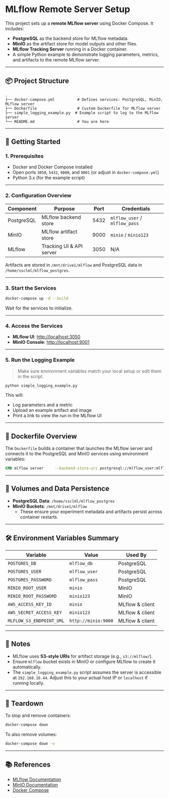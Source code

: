 # MLflow Remote Server Setup

This project sets up a **remote MLflow server** using Docker Compose. It includes:

- **PostgreSQL** as the backend store for MLflow metadata.
- **MinIO** as the artifact store for model outputs and other files.
- **MLflow Tracking Server** running in a Docker container.
- A simple Python example to demonstrate logging parameters, metrics, and artifacts to the remote MLflow server.

---

## 📦 Project Structure

```
.
├── docker-compose.yml          # Defines services: PostgreSQL, MinIO, MLflow server
├── Dockerfile                  # Custom Dockerfile for MLflow server
├── simple_logging_example.py  # Example script to log to the MLflow server
└── README.md                   # You are here
```

---

## 🚀 Getting Started

### 1. Prerequisites

- Docker and Docker Compose installed
- Open ports `3050`, `5432`, `9000`, and `9001` (or adjust in `docker-compose.yml`)
- Python 3.x (for the example script)

---

### 2. Configuration Overview

| Component  | Purpose                     | Port | Credentials               |
|------------|-----------------------------|------|---------------------------|
| PostgreSQL | MLflow backend store        | 5432 | `mlflow_user` / `mlflow_pass` |
| MinIO      | MLflow artifact store       | 9000 | `minio` / `minio123`      |
| MLflow     | Tracking UI & API server    | 3050 | N/A                       |

Artifacts are stored in `/mnt/drive1/mlflow` and PostgreSQL data in `/home/ssclml/mlflow_postgres`.

---

### 3. Start the Services

```bash
docker-compose up -d --build
```

Wait for the services to initialize.

---

### 4. Access the Services

- **MLflow UI**: [http://localhost:3050](http://localhost:3050)
- **MinIO Console**: [http://localhost:9001](http://localhost:9001)

---

### 5. Run the Logging Example

> Make sure environment variables match your local setup or edit them in the script.

```bash
python simple_logging_example.py
```

This will:
- Log parameters and a metric
- Upload an example artifact and image
- Print a link to view the run in the MLflow UI

---

## 🐳 Dockerfile Overview

The `Dockerfile` builds a container that launches the MLflow server and connects it to the PostgreSQL and MinIO services using environment variables:

```Dockerfile
CMD mlflow server     --backend-store-uri postgresql://mlflow_user:mlflow_pass@postgres:5432/mlflow_db     --default-artifact-root s3://mlflow/     --host 0.0.0.0     --port 3050
```

---

## 📁 Volumes and Data Persistence

- **PostgreSQL Data**: `/home/ssclml/mlflow_postgres`
- **MinIO Buckets**: `/mnt/drive1/mlflow`
  - These ensure your experiment metadata and artifacts persist across container restarts.

---

## 🛠 Environment Variables Summary

| Variable               | Value                  | Used By     |
|------------------------|------------------------|-------------|
| `POSTGRES_DB`          | `mlflow_db`            | PostgreSQL  |
| `POSTGRES_USER`        | `mlflow_user`          | PostgreSQL  |
| `POSTGRES_PASSWORD`    | `mlflow_pass`          | PostgreSQL  |
| `MINIO_ROOT_USER`      | `minio`                | MinIO       |
| `MINIO_ROOT_PASSWORD`  | `minio123`             | MinIO       |
| `AWS_ACCESS_KEY_ID`    | `minio`                | MLflow & client |
| `AWS_SECRET_ACCESS_KEY`| `minio123`             | MLflow & client |
| `MLFLOW_S3_ENDPOINT_URL` | `http://minio:9000`  | MLflow & client |

---

## 📌 Notes

- MLflow uses **S3-style URIs** for artifact storage (e.g., `s3://mlflow/`).
- Ensure `mlflow` bucket exists in MinIO or configure MLflow to create it automatically.
- The `simple_logging_example.py` script assumes the server is accessible at `192.168.10.44`. Adjust this to your actual host IP or `localhost` if running locally.

---

## 🧼 Teardown

To stop and remove containers:

```bash
docker-compose down
```

To also remove volumes:

```bash
docker-compose down -v
```

---

## 📚 References

- [MLflow Documentation](https://mlflow.org/docs/latest/index.html)
- [MinIO Documentation](https://min.io/docs/)
- [Docker Compose](https://docs.docker.com/compose/)
